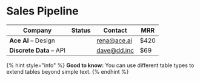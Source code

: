 # Sales Pipeline

<table><thead><tr><th>Company</th><th data-type="select">Status</th><th>Contact</th><th>MRR</th></tr></thead><tbody><tr><td><strong>Ace AI</strong> – Design</td><td></td><td><a href="mailto:noreply@gitbook.com">rena@ace.ai</a></td><td>$420</td></tr><tr><td><strong>Discrete Data</strong> – API</td><td></td><td><a href="mailto:noreply@gitbook.com">dave@dd.inc</a></td><td>$69</td></tr></tbody></table>

{% hint style="info" %}
**Good to know:** You can use different table types to extend tables beyond simple text.
{% endhint %}
